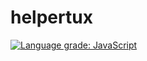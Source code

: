 # helpertux

[![Language grade: JavaScript](https://img.shields.io/lgtm/grade/javascript/g/SoulHarsh007/helpertux.svg?logo=lgtm&logoWidth=18)](https://lgtm.com/projects/g/SoulHarsh007/helpertux/context:javascript)
